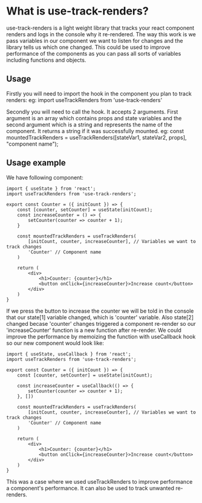 # What is use-track-renders?

use-track-renders is a light weight library that tracks your react component renders and logs in the console why it re-rendered. 
The way this work is we pass variables in our component we want to listen for changes and the library tells us which one changed. This could be used to improve performance of the components as you can pass all sorts of variables including functions and objects.

## Usage

Firstly you will need to import the hook in the component you plan to track renders:
    eg: import useTrackRenders from 'use-track-renders'

Secondly you will need to call the hook. It accepts 2 arguments. First argument is an array which contains props and state variables and the second argument which is a string and represents the name of the component. It returns a string if it was successfully mounted.
    eg: const mountedTrackRenders = useTrackRenders([stateVar1, stateVar2, props], "component name");

## Usage example

We have following component:
```
import { useState } from 'react';
import useTrackRenders from 'use-track-renders';

export const Counter = ({ initCount }) => {
    const [counter, setCounter] = useState(initCount);
    const increaseCounter = () => {
        setCounter(counter => counter + 1);
    }

    const mountedTrackRenders = useTrackRenders(
        [initCount, counter, increaseCounter], // Variables we want to track changes
        'Counter' // Component name
    )

    return (
        <div>
            <h1>Counter: {counter}</h1>
            <button onClick={increaseCounter}>Increase count</button>
        </div>
    )
}
```

If we press the button to increase the counter we will be told in the console that our state[1] variable changed, which is 'counter' variable. Also state[2] changed becase 'counter' changes triggered a component re-render so our 'increaseCounter' function is a new function after re-render. We could improve the performance by memoizing the function with useCallback hook so our new component would look like: 

```
import { useState, useCallback } from 'react';
import useTrackRenders from 'use-track-renders';

export const Counter = ({ initCount }) => {
    const [counter, setCounter] = useState(initCount);

    const increaseCounter = useCallback(() => {
        setCounter(counter => counter + 1);
    }, [])

    const mountedTrackRenders = useTrackRenders(
        [initCount, counter, increaseCounter], // Variables we want to track changes
        'Counter' // Component name
    )

    return (
        <div>
            <h1>Counter: {counter}</h1>
            <button onClick={increaseCounter}>Increase count</button>
        </div>
    )
}
```

This was a case where we used useTrackRenders to improve performance a component's performance.
It can also be used to track unwanted re-renders.

